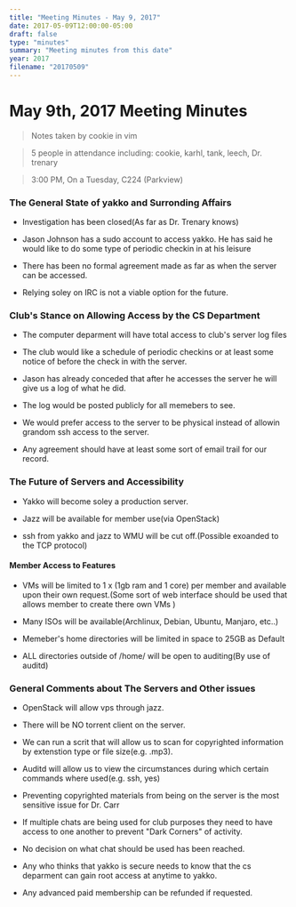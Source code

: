 ```yaml
---
title: "Meeting Minutes - May 9, 2017"
date: 2017-05-09T12:00:00-05:00
draft: false
type: "minutes"
summary: "Meeting minutes from this date"
year: 2017
filename: "20170509"
---
```


# May 9th, 2017 Meeting Minutes
> Notes taken by cookie in vim

> 5 people in attendance including: cookie, karhl, tank, leech, Dr. trenary

> 3:00 PM, On a Tuesday, C224 (Parkview)

### The General State of yakko and Surronding Affairs

- Investigation has been closed(As far as Dr. Trenary knows)

- Jason Johnson has a sudo account to access yakko. He has said he would like to do some type of periodic checkin in at his leisure

- There has been no formal agreement made as far as when the server can be accessed.

- Relying soley on IRC is not a viable option for the future.
### Club's Stance on Allowing Access by the CS Department

- The computer deparment will have total access to club's server log files

- The club would like a schedule of periodic checkins or at least some notice of before the check in with the server. 

- Jason has already conceded that after he accesses the server he will give us a log of what he did. 

- The log would be posted publicly for all memebers to see.

- We would prefer access to the server to be physical instead of allowin grandom ssh access to the server.

- Any agreement should have at least some sort of email trail for our record.

### The Future of Servers and Accessibility

- Yakko will become soley a production server.

- Jazz will be available for member use(via OpenStack)

- ssh from yakko and jazz to WMU will be cut off.(Possible exoanded to the TCP protocol)

#### Member Access to Features

- VMs will be limited to 1 x (1gb ram and 1 core) per member and available upon their own request.(Some sort of web interface should be used that allows member to create there own VMs )

- Many ISOs will be available(Archlinux, Debian, Ubuntu, Manjaro, etc..)

- Memeber's home directories will be limited in space to 25GB as Default

- ALL directories outside of /home/ will be open to auditing(By use of auditd)       

### General Comments about The Servers and Other issues
- OpenStack will allow vps through jazz.

- There will be NO torrent client on the server.

- We can run a scrit that will allow us to scan for copyrighted information by extenstion type or file size(e.g. .mp3). 

- Auditd will allow us to view the circumstances during which certain commands where used(e.g. ssh, yes)

- Preventing copyrighted materials from being on the server is the most sensitive issue for Dr. Carr

- If multiple chats are being used for club purposes they need to have access to one another to prevent "Dark Corners" of activity.

- No decision on what chat should be used has been reached.

- Any who thinks that yakko is secure needs to know that the cs deparment can gain root access at anytime to yakko.

- Any advanced paid membership can be refunded if requested.  
